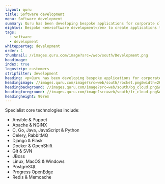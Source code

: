 ```yaml
---
layout: quru
title: Software development
menu: Software development
summary: Quru has been developing bespoke applications for corporate clients at enterprise and startup level for over a decade.
eightws: Bespoke <em>software development</em> to create applications that matter
tags:
  - software
  - development
whiteppertag: development
order: 1
thumbnail: //images.quru.com/image?src=/web/south/Development.png
headimage:
index: true
logostrip: customers
stripfilter: development
heading: <p>Quru has been developing bespoke applications for corporate clients at enterprise and startup level for over a decade.  Our output ranges from mobile apps to mission critical cloud enabled server applications.</p><p>We focus on development and deployment of inspired enterprise-class, award-winning solutions across key areas - business software product development, complex web applications and mobile apps - together with grid, messaging, and distributed filesystem and virtualisation technologies.</p><p>Quru's core expertise is design and development of software for enterprise clients whose requirements cannot simply or economically be met by 3<sup>rd</sup> party software solutions.</p><p>Our software development team includes business analysts, subject matter experts, solutions designers and user experience designers as well as programmers skilled in multiple programming languages, environments and libraries.  They also have access to our teams of Linux consultants and System Administrators who add skills and experience beyond DevOps into robust enterprise operations.</p>
headingimage: //images.quru.com/image?src=web/south/rocket.png&width=200&height=900&fill=none&format=png
headingbackground: //images.quru.com/image?src=web/south/bg_cloud.png&width=1100&fill=none&format=png
headingforeground: //images.quru.com/image?src=web/south/fr_cloud.png&width=1100&fill=none&format=png
headingheight: 90rem
---
```


Specialist core technologies include:

* Ansible & Puppet
* Apache & NGINX
* C, Go, Java, JavaScript & Python
* Celery, RabbitMQ
* Django & Flask
* Docker & OpenShift
* Git & SVN
* JBoss
* Linux, MacOS & Windows
* PostgreSQL
* Progress OpenEdge
* Redis & Memcache
